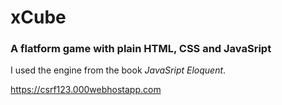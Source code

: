 # xCube
### A flatform game with plain HTML, CSS and JavaSript
I used the engine from the book *JavaSript Eloquent*.

https://csrf123.000webhostapp.com

